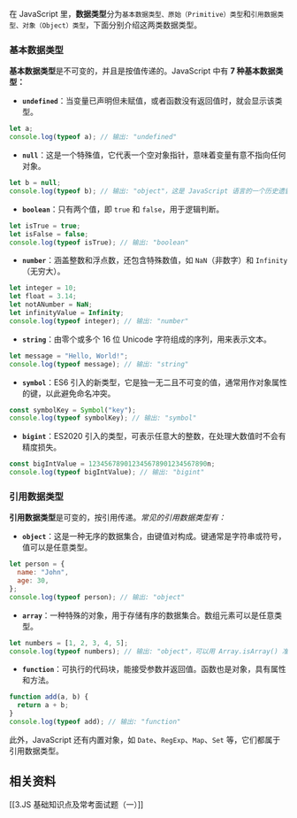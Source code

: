 在 JavaScript 里，**数据类型**分为`基本数据类型、原始（Primitive）类型`和`引用数据类型、对象（Object）类型`，下面分别介绍这两类数据类型。

### 基本数据类型

**基本数据类型**是不可变的，并且是按值传递的。JavaScript 中有 **7 种基本数据类型：**

- **`undefined`**：当变量已声明但未赋值，或者函数没有返回值时，就会显示该类型。

```javascript
let a;
console.log(typeof a); // 输出: "undefined"
```

- **`null`**：这是一个特殊值，它代表一个空对象指针，意味着变量有意不指向任何对象。

```javascript
let b = null;
console.log(typeof b); // 输出: "object"，这是 JavaScript 语言的一个历史遗留问题
```

- **`boolean`**：只有两个值，即 `true` 和 `false`，用于逻辑判断。

```javascript
let isTrue = true;
let isFalse = false;
console.log(typeof isTrue); // 输出: "boolean"
```

- **`number`**：涵盖整数和浮点数，还包含特殊数值，如 `NaN`（非数字）和 `Infinity`（无穷大）。

```javascript
let integer = 10;
let float = 3.14;
let notANumber = NaN;
let infinityValue = Infinity;
console.log(typeof integer); // 输出: "number"
```

- **`string`**：由零个或多个 16 位 Unicode 字符组成的序列，用来表示文本。

```javascript
let message = "Hello, World!";
console.log(typeof message); // 输出: "string"
```

- **`symbol`**：ES6 引入的新类型，它是独一无二且不可变的值，通常用作对象属性的键，以此避免命名冲突。

```javascript
const symbolKey = Symbol("key");
console.log(typeof symbolKey); // 输出: "symbol"
```

- **`bigint`**：ES2020 引入的类型，可表示任意大的整数，在处理大数值时不会有精度损失。

```javascript
const bigIntValue = 123456789012345678901234567890n;
console.log(typeof bigIntValue); // 输出: "bigint"
```

### 引用数据类型

**引用数据类型**是可变的，按引用传递。*常见的引用数据类型有：*

- **`object`**：这是一种无序的数据集合，由键值对构成。键通常是字符串或符号，值可以是任意类型。

```javascript
let person = {
  name: "John",
  age: 30,
};
console.log(typeof person); // 输出: "object"
```

- **`array`**：一种特殊的对象，用于存储有序的数据集合。数组元素可以是任意类型。

```javascript
let numbers = [1, 2, 3, 4, 5];
console.log(typeof numbers); // 输出: "object"，可以用 Array.isArray() 准确判断
```

- **`function`**：可执行的代码块，能接受参数并返回值。函数也是对象，具有属性和方法。

```javascript
function add(a, b) {
  return a + b;
}
console.log(typeof add); // 输出: "function"
```

此外，JavaScript 还有内置对象，如 `Date`、`RegExp`、`Map`、`Set` 等，它们都属于引用数据类型。

## 相关资料
[[3.JS 基础知识点及常考面试题（一）]]